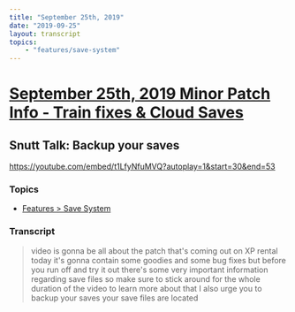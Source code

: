 ```yaml
---
title: "September 25th, 2019"
date: "2019-09-25"
layout: transcript
topics: 
    - "features/save-system"
---
```

# [September 25th, 2019 Minor Patch Info - Train fixes & Cloud Saves](../2019-09-25.md)
## Snutt Talk: Backup your saves
https://youtube.com/embed/t1LfyNfuMVQ?autoplay=1&start=30&end=53
### Topics
* [Features > Save System](../topics/features/save-system.md)

### Transcript

> video is gonna be all about the patch
> that's coming out on XP rental today
> it's gonna contain some goodies and some
> bug fixes but before you run off and try
> it out there's some very important
> information regarding save files so make
> sure to stick around for the whole
> duration of the video to learn more
> about that I also urge you to backup
> your saves your save files are located
